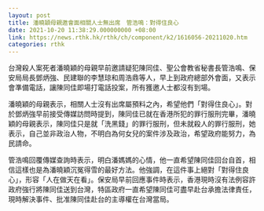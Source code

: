 ```yaml
---
layout: post
title: 潘曉穎母親邀會面相關人士無出席　管浩鳴：對得住良心
date: 2021-10-20 11:38:29.000000000 +08:00
link: https://news.rthk.hk/rthk/ch/component/k2/1616056-20211020.htm
categories: rthk
---
```


台灣殺人案死者潘曉穎的母親早前邀請疑犯陳同佳、聖公會教省秘書長管浩鳴、保安局局長鄧炳強、民建聯的李慧琼和周浩鼎等人，早上到政府總部外會面，又表示會準備電話，讓陳同佳即場打電話投案，所有獲邀人士都沒有到場。

潘曉穎的母親表示，相關人士沒有出席屬預料之內，希望他們「對得住良心」。對於鄧炳強早前接受傳媒訪問時提到，陳同佳已就在香港所犯的罪行服刑完畢，潘曉穎的母親表示，陳同佳只是就「洗黑錢」的罪行服刑，但未就殺人的罪行服刑，她表示，自己並非政治人物，不明白為何女兒的案件涉及政治，希望政府能努力，為民請命。

管浩鳴回覆傳媒查詢時表示，明白潘媽媽的心情，他一直希望陳同佳回台自首，相信這樣也是為潘曉穎沉冤得雪的最好方法。他強調，在這件事上絕對「對得住良心」，形容「人在做天在看」。保安局早前回應事件時表示，香港現時沒有法例容許政府強行將陳同佳送到台灣，特區政府一直希望陳同佳可盡早赴台承擔法律責任，現時解決事件、批准陳同佳赴台的主導權在台灣當局。
